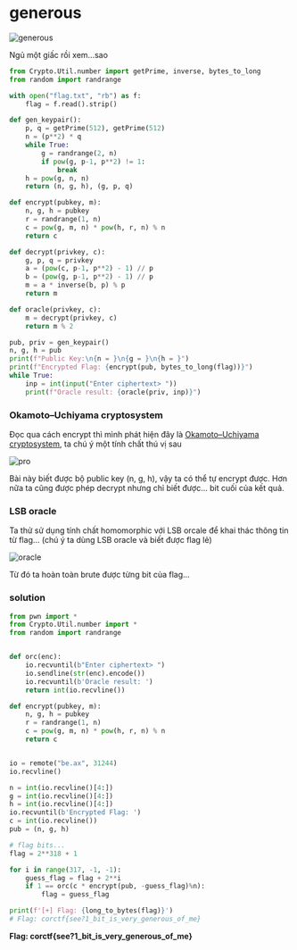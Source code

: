 # generous

![generous](./_img/5.png)

Ngủ một giấc rồi xem...sao

```python
from Crypto.Util.number import getPrime, inverse, bytes_to_long
from random import randrange

with open("flag.txt", "rb") as f:
	flag = f.read().strip()

def gen_keypair():
	p, q = getPrime(512), getPrime(512)
	n = (p**2) * q
	while True:
		g = randrange(2, n)
		if pow(g, p-1, p**2) != 1:
			break
	h = pow(g, n, n)
	return (n, g, h), (g, p, q)

def encrypt(pubkey, m):
	n, g, h = pubkey
	r = randrange(1, n)
	c = pow(g, m, n) * pow(h, r, n) % n
	return c

def decrypt(privkey, c):
	g, p, q = privkey
	a = (pow(c, p-1, p**2) - 1) // p
	b = (pow(g, p-1, p**2) - 1) // p
	m = a * inverse(b, p) % p
	return m

def oracle(privkey, c):
	m = decrypt(privkey, c)
	return m % 2

pub, priv = gen_keypair()
n, g, h = pub
print(f"Public Key:\n{n = }\n{g = }\n{h = }")
print(f"Encrypted Flag: {encrypt(pub, bytes_to_long(flag))}")
while True:
	inp = int(input("Enter ciphertext> "))
	print(f"Oracle result: {oracle(priv, inp)}")
```

### Okamoto–Uchiyama cryptosystem

Đọc qua cách encrypt thì mình phát hiện đây là [Okamoto–Uchiyama cryptosystem](https://en.wikipedia.org/wiki/Okamoto%E2%80%93Uchiyama_cryptosystem), ta chú ý một tính chất thú vị sau

![pro](./_img/5_pro.png)

Bài này biết được bộ public key (n, g, h), vậy ta có thể tự encrypt được. Hơn nữa ta cũng được phép decrypt nhưng chỉ biết được... bit cuối của kết quả.

### LSB oracle

Ta thử sử dụng tính chất homomorphic với LSB orcale để khai thác thông tin từ flag... (chú ý ta dùng LSB oracle và biết được flag lẻ)

![oracle](./_img/5_oracle.PNG)

Từ đó ta hoàn toàn brute được từng bit của flag...

### solution

```python
from pwn import *
from Crypto.Util.number import *
from random import randrange


def orc(enc):
    io.recvuntil(b"Enter ciphertext> ")
    io.sendline(str(enc).encode())
    io.recvuntil(b'Oracle result: ')
    return int(io.recvline())

def encrypt(pubkey, m):
	n, g, h = pubkey
	r = randrange(1, n)
	c = pow(g, m, n) * pow(h, r, n) % n
	return c


io = remote("be.ax", 31244)
io.recvline()

n = int(io.recvline()[4:])
g = int(io.recvline()[4:])
h = int(io.recvline()[4:])
io.recvuntil(b'Encrypted Flag: ')
c = int(io.recvline())
pub = (n, g, h)

# flag bits...
flag = 2**318 + 1

for i in range(317, -1, -1):
    guess_flag = flag + 2**i
    if 1 == orc(c * encrypt(pub, -guess_flag)%n):
        flag = guess_flag 

print(f'[+] Flag: {long_to_bytes(flag)}')
# Flag: corctf{see?1_bit_is_very_generous_of_me}
```

**Flag: corctf{see?1_bit_is_very_generous_of_me}**